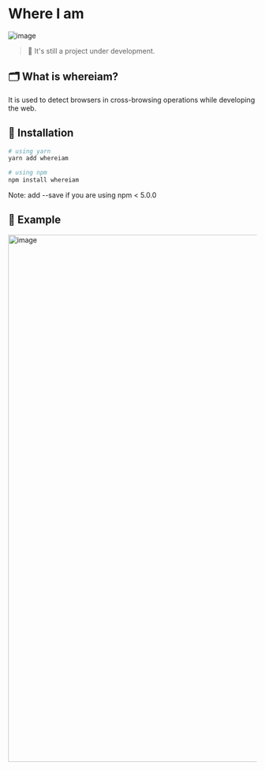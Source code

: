 # Where I am

![image](https://user-images.githubusercontent.com/69495129/169683309-efaa22b5-15a8-4e51-85b1-bef46c0f1174.png)

> 🚧 It's still a project under development.

## 🗂 What is whereiam?

It is used to detect browsers in cross-browsing operations while developing the web.

## 🚗 Installation

```bash
# using yarn
yarn add whereiam
```

```bash
# using npm
npm install whereiam
```

Note: add --save if you are using npm < 5.0.0

## 🚕 Example

<img width="1068" alt="image" src="https://user-images.githubusercontent.com/69495129/169683456-69479c53-5932-45de-8409-4c8b2dc6f9c8.png">
